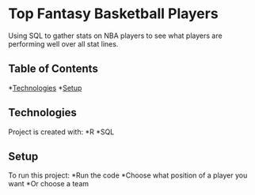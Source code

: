 # Top Fantasy Basketball Players
Using SQL to gather stats on NBA players
to see what players are performing well over
all stat lines.

## Table of Contents
*[Technologies](#technologies)
*[Setup](#setup)

## Technologies
Project is created with:
*R
*SQL

## Setup
To run this project:
*Run the code
*Choose what position of a player you want
*Or choose a team

